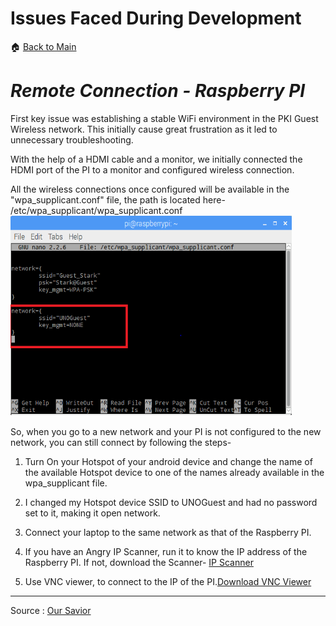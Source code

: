 # **Issues Faced During Development**
:house: [Back to Main](https://github.com/SachinPawaskarUNO/mav-openag-foodcomputer2.0/blob/master/docs/CompleteGuideFoodComputer.md)

# *Remote Connection - Raspberry PI*

First key issue was establishing a stable WiFi environment in the PKI Guest Wireless network.  This initially cause great frustration as it led to unnecessary troubleshooting.

With the help of a HDMI cable and a monitor, we initially connected the HDMI port of the PI to a monitor and configured wireless connection.

All the wireless connections once configured will be available in the "wpa_supplicant.conf" file, the path is located here- /etc/wpa_supplicant/wpa_supplicant.conf
<img src="./media/image10.png" width="450" height="320" />

So, when you go to a new network and your PI is not configured to the new network, you can still connect by following the steps-
1. Turn On your Hotspot of your android device and change the name of the available Hotspot device to one of the names already available in the wpa_supplicant file.

2. I changed my Hotspot device SSID to UNOGuest and had no password set to it, making it open network.

3. Connect your laptop to the same network as that of the Raspberry PI.

4. If you have an Angry IP Scanner, run it to know the IP address of the Raspberry PI. If not, download the Scanner- [IP Scanner](http://angryip.org/download/#windows)

5. Use VNC viewer, to connect to the IP of the PI.[Download VNC Viewer](https://www.realvnc.com/en/connect/download/viewer/)
--------------------------------------------

Source : [Our Savior](https://spellfoundry.com/2016/05/29/configuring-gpio-serial-port-raspbian-jessie-including-pi-3/)
